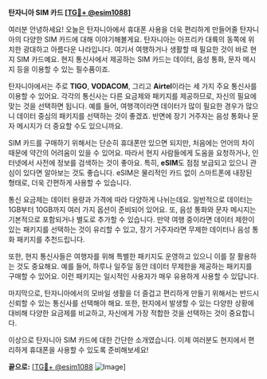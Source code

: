 **탄자니아 SIM 카드 [[TG💪+ @esim1088](https://t.me/s/esim1088)]**

여러분 안녕하세요! 오늘은 탄자니아에서 휴대폰 사용을 더욱 편리하게 만들어줄 탄자니아의 다양한 SIM 카드에 대해 이야기해볼게요. 탄자니아는 아프리카 대륙의 동쪽에 위치한 광대하고 아름다운 나라입니다. 여기서 여행하거나 생활할 때 필요한 것이 바로 현지 SIM 카드예요. 현지 통신사에서 제공하는 SIM 카드는 데이터, 음성 통화, 문자 메시지 등을 이용할 수 있는 필수품이죠.

탄자니아에서는 주로 **TIGO**, **VODACOM**, 그리고 **Airtel**이라는 세 가지 주요 통신사를 이용할 수 있어요. 각각의 통신사는 다른 요금제와 패키지를 제공하므로, 자신의 필요에 맞는 것을 선택하면 됩니다. 예를 들어, 여행객이라면 데이터가 많이 필요한 경우가 많으니 데이터 중심의 패키지를 선택하는 것이 좋겠죠. 반면에 장기 거주자는 음성 통화나 문자 메시지가 더 중요할 수도 있으니까요.

SIM 카드를 구매하기 위해서는 단순히 휴대폰만 있으면 되지만, 처음에는 언어의 차이 때문에 약간의 어려움이 있을 수 있어요. 따라서 현지 사람들에게 도움을 요청하거나, 인터넷에서 사전에 정보를 검색하는 것이 좋아요. 특히, **eSIM**도 점점 보급되고 있으니 관심이 있다면 알아보는 것도 좋습니다. eSIM은 물리적인 카드 없이 스마트폰에 내장된 형태로, 더욱 간편하게 사용할 수 있습니다.

통신 요금제는 데이터 용량과 가격에 따라 다양하게 나뉘는데요. 일반적으로 데이터는 1GB부터 10GB까지 여러 가지 옵션이 준비되어 있어요. 또, 음성 통화와 문자 메시지는 기본적으로 포함되거나 별도로 추가할 수 있습니다. 만약 여행 중이라면 데이터 제한이 있는 패키지를 선택하는 것이 유리할 수 있고, 장기 거주자라면 무제한 데이터나 음성 통화 패키지를 추천드립니다.

또한, 현지 통신사들은 여행자를 위해 특별한 패키지도 운영하고 있으니 이를 잘 활용하는 것도 중요해요. 예를 들어, 하루나 일주일 동안 데이터 무제한을 제공하는 패키지를 구매할 수 있어요. 이런 패키지는 일시적인 사용자가 매우 유용하게 사용할 수 있답니다.

마지막으로, 탄자니아에서의 모바일 생활을 더 즐겁고 편리하게 만들기 위해서는 반드시 신뢰할 수 있는 통신사를 선택해야 해요. 또한, 현지에서 발생할 수 있는 다양한 상황에 대비해 다양한 요금제를 비교하고, 자신에게 가장 적합한 것을 선택하는 것이 중요합니다.

이상으로 탄자니아 SIM 카드에 대한 간단한 소개였습니다. 이제 여러분도 현지에서 편리하게 휴대폰을 사용할 수 있도록 준비해보세요! 

**끝으로:** [[TG💪+ @esim1088](https://t.me/s/esim1088) ![Image](https://i.postimg.cc/Y0z9fWf4/image.png)]